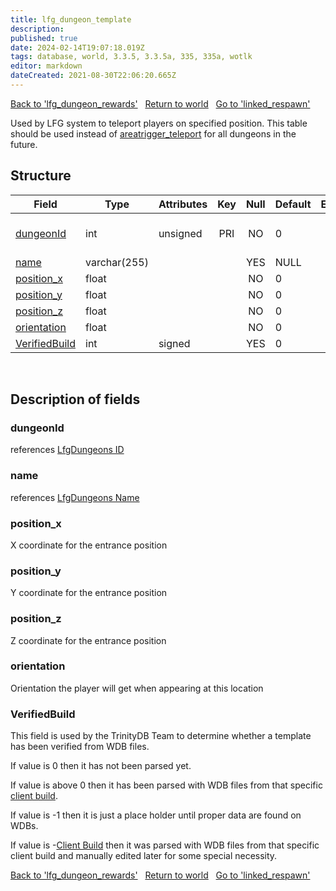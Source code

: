 ```yaml
---
title: lfg_dungeon_template
description: 
published: true
date: 2024-02-14T19:07:18.019Z
tags: database, world, 3.3.5, 3.3.5a, 335, 335a, wotlk
editor: markdown
dateCreated: 2021-08-30T22:06:20.665Z
---
```


<a href="https://trinitycore.info/en/database/335/world/lfg_dungeon_rewards" class="mt-5 v-btn v-btn--depressed v-btn--flat v-btn--outlined theme--light v-size--default darkblue--text text--lighten-3"><span class="v-btn__content"><i aria-hidden="true" class="v-icon notranslate v-icon--left mdi mdi-arrow-left theme--light"></i><span>Back to 'lfg_dungeon_rewards'</span></span></a>&nbsp;&nbsp;&nbsp;<a href="https://trinitycore.info/en/database/335/world/home" class="mt-5 v-btn v-btn--depressed v-btn--flat v-btn--outlined theme--light v-size--default darkblue--text text--lighten-3"><span class="v-btn__content"><i aria-hidden="true" class="v-icon notranslate v-icon--left mdi mdi-home-outline theme--light"></i><span>Return to world</span></span></a>&nbsp;&nbsp;&nbsp;<a href="https://trinitycore.info/en/database/335/world/linked_respawn" class="mt-5 v-btn v-btn--depressed v-btn--flat v-btn--outlined theme--light v-size--default darkblue--text text--lighten-3"><span class="v-btn__content"><span>Go to 'linked_respawn'</span><i aria-hidden="true" class="v-icon notranslate v-icon--right mdi mdi-arrow-right theme--light"></i></span></a>

Used by LFG system to teleport players on specified position. This table should be used instead of [areatrigger_teleport](../world/areatrigger_teleport) for all dungeons in the future.

## Structure

| Field | Type | Attributes | Key | Null | Default | Extra | Comment |
| --- | --- | --- | :---: | :---: | --- | --- | --- |
| [dungeonId](#dungeonid) | int | unsigned | PRI | NO | 0 |  | Unique id from [LFGDungeons](/files/DBC/335/lfgdungeons) |
| [name](#name-alt) | varchar(255) |  |  | YES | NULL |  |  |
| [position_x](#position_x) | float |  |  | NO | 0 |  |  |
| [position_y](#position_y) | float |  |  | NO | 0 |  |  |
| [position_z](#position_z) | float |  |  | NO | 0 |  |  |
| [orientation](#orientation) | float |  |  | NO | 0 |  |  |
| [VerifiedBuild](#verifiedbuild) | int | signed |  | YES | 0 |  |  |
&nbsp;
## Description of fields

### dungeonId
references [LfgDungeons ID](/files/DBC/335/lfgdungeons#id)
&nbsp;

### name <!-- {#name-alt} -->
references [LfgDungeons Name](/files/DBC/335/lfgdungeons#name)
&nbsp;

### position_x
X coordinate for the entrance position
&nbsp;

### position_y
Y coordinate for the entrance position
&nbsp;

### position_z
Z coordinate for the entrance position
&nbsp;

### orientation
Orientation the player will get when appearing at this location
&nbsp;

### VerifiedBuild
This field is used by the TrinityDB Team to determine whether a template has been verified from WDB files.

If value is 0 then it has not been parsed yet.

If value is above 0 then it has been parsed with WDB files from that specific [client build](/en/database/335/auth/realmlist#gamebuild).

If value is -1 then it is just a place holder until proper data are found on WDBs.

If value is -[Client Build](/en/database/335/auth/realmlist#gamebuild) then it was parsed with WDB files from that specific client build and manually edited later for some special necessity.
&nbsp;

<a href="https://trinitycore.info/en/database/335/world/lfg_dungeon_rewards" class="mt-5 v-btn v-btn--depressed v-btn--flat v-btn--outlined theme--light v-size--default darkblue--text text--lighten-3"><span class="v-btn__content"><i aria-hidden="true" class="v-icon notranslate v-icon--left mdi mdi-arrow-left theme--light"></i><span>Back to 'lfg_dungeon_rewards'</span></span></a>&nbsp;&nbsp;&nbsp;<a href="https://trinitycore.info/en/database/335/world/home" class="mt-5 v-btn v-btn--depressed v-btn--flat v-btn--outlined theme--light v-size--default darkblue--text text--lighten-3"><span class="v-btn__content"><i aria-hidden="true" class="v-icon notranslate v-icon--left mdi mdi-home-outline theme--light"></i><span>Return to world</span></span></a>&nbsp;&nbsp;&nbsp;<a href="https://trinitycore.info/en/database/335/world/linked_respawn" class="mt-5 v-btn v-btn--depressed v-btn--flat v-btn--outlined theme--light v-size--default darkblue--text text--lighten-3"><span class="v-btn__content"><span>Go to 'linked_respawn'</span><i aria-hidden="true" class="v-icon notranslate v-icon--right mdi mdi-arrow-right theme--light"></i></span></a>

